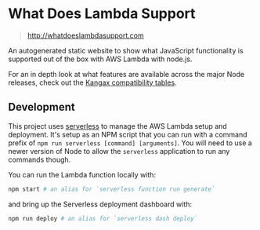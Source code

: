 # What Does Lambda Support

> http://whatdoeslambdasupport.com

An autogenerated static website to show what JavaScript functionality is
supported out of the box with AWS Lambda with node.js.

For an in depth look at what features are available across the major Node
releases, check out the [Kangax compatibility tables](http://kangax.github.io/compat-table/).


## Development

This project uses [serverless](http://www.serverless.com) to manage the AWS
Lambda setup and deployment. It's setup as an NPM script that you can run with
a command prefix of `npm run serverless [command] [arguments]`. You will need to
use a newer version of Node to allow the `serverless` application to run any
commands though.

You can run the Lambda function locally with:

```bash
npm start # an alias for `serverless function run generate`
```

and bring up the Serverless deployment dashboard with:

```bash
npm run deploy # an alias for `serverless dash deploy`
```
